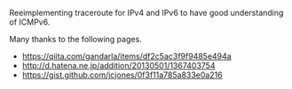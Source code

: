 Reeimplementing traceroute for IPv4 and IPv6 to have good understanding of ICMPv6.

Many thanks to the following pages.

* https://qiita.com/gandarla/items/df2c5ac3f9f9485e494a
* http://d.hatena.ne.jp/addition/20130501/1367403754
* https://gist.github.com/jcjones/0f3f11a785a833e0a216